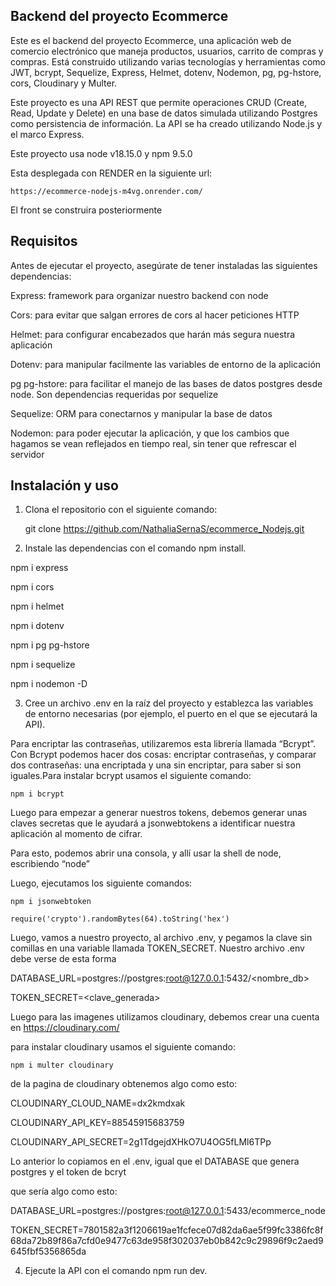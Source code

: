 ## Backend del proyecto Ecommerce 

Este es el backend del proyecto Ecommerce, una aplicación web de comercio electrónico que maneja productos, usuarios, carrito de compras y compras. Está construido utilizando varias tecnologías y herramientas como JWT, bcrypt, Sequelize, Express, Helmet, dotenv, Nodemon, pg, pg-hstore, cors, Cloudinary y Multer.

Este proyecto es una API REST que permite operaciones CRUD (Create, Read, Update y Delete) en una base de datos simulada utilizando Postgres como persistencia de información. La API se ha creado utilizando Node.js y el marco Express.

Este proyecto usa node v18.15.0 y npm 9.5.0

Esta desplegada con RENDER en la siguiente url:

    https://ecommerce-nodejs-m4vg.onrender.com/

El front se construira posteriormente

## Requisitos
Antes de ejecutar el proyecto, asegúrate de tener instaladas las siguientes dependencias:


 Express: framework para organizar nuestro backend con node

 Cors: para evitar que salgan errores de cors al hacer peticiones HTTP
 
 Helmet: para configurar encabezados que harán más segura nuestra aplicación

 Dotenv: para manipular facilmente las variables de entorno de la aplicación

 pg pg-hstore: para facilitar el manejo de las bases de datos postgres desde node. Son dependencias requeridas por sequelize

 Sequelize: ORM para conectarnos y manipular la base de datos

 Nodemon: para poder ejecutar la aplicación, y que los cambios que hagamos se vean      reflejados en tiempo real, sin tener que refrescar el servidor

## Instalación y uso
 
1. Clona el repositorio con el siguiente comando: 

   git clone https://github.com/NathaliaSernaS/ecommerce_Nodejs.git

2. Instale las dependencias con el comando npm install.

 npm i express 

 npm i cors

 npm i helmet 
 
 npm i dotenv

 npm i pg pg-hstore 

 npm i sequelize

 npm i nodemon -D


 

3. Cree un archivo .env en la raíz del proyecto y establezca las variables de entorno necesarias (por ejemplo, el puerto en el que se ejecutará la API).

Para encriptar las contraseñas, utilizaremos esta librería llamada “Bcrypt”.
Con Bcrypt podemos hacer dos cosas: encriptar contraseñas, y comparar dos contraseñas: una encriptada y una sin encriptar, para saber si son iguales.Para instalar bcrypt usamos el siguiente comando: 
    
    npm i bcrypt

   
    
Luego para empezar a generar nuestros tokens, debemos generar unas claves secretas que le ayudará a jsonwebtokens a identificar nuestra aplicación al momento de cifrar.

Para esto, podemos abrir una consola, y allí usar la shell de node, escribiendo “node”

Luego, ejecutamos los siguiente comandos:
  
    npm i jsonwebtoken 

    require('crypto').randomBytes(64).toString('hex')


Luego, vamos a nuestro proyecto, al archivo .env, y pegamos la clave sin comillas en una variable llamada TOKEN_SECRET. Nuestro archivo .env debe verse de esta forma

  DATABASE_URL=postgres://postgres:root@127.0.0.1:5432/<nombre_db>

  TOKEN_SECRET=<clave_generada>


Luego para las imagenes utilizamos cloudinary, debemos crear una cuenta en 
https://cloudinary.com/ 

para instalar cloudinary usamos el siguiente comando:

    npm i multer cloudinary

de la pagina de cloudinary obtenemos algo como esto: 

 CLOUDINARY_CLOUD_NAME=dx2kmdxak

 CLOUDINARY_API_KEY=88545915683759
 
 CLOUDINARY_API_SECRET=2g1TdgejdXHkO7U4OG5fLMl6TPp

Lo anterior lo copiamos en el .env, igual que el DATABASE que genera postgres y el token de bcryt 

que sería algo como esto:

 DATABASE_URL=postgres://postgres:root@127.0.0.1:5433/ecommerce_node

 TOKEN_SECRET=7801582a3f1206619ae1fcfece07d82da6ae5f99fc3386fc8f68da72b89f86a7cfd0e9477c63de958f302037eb0b842c9c29896f9c2aed9645fbf5356865da

4. Ejecute la API con el comando npm run dev. 
